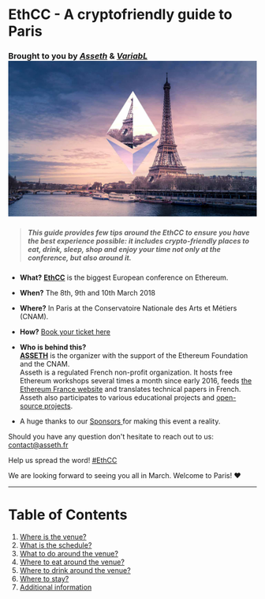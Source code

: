 # EthCC - A cryptofriendly guide to Paris

### Brought to you by [_Asseth_](http://www.asseth.fr/) & [_VariabL_](https://variabl.io/)![](/assets/banner.jpg)

> ##### This guide provides few tips around the EthCC to ensure you have the best experience possible: it includes crypto-friendly places to eat, drink, sleep, shop and enjoy your time not only at the conference, but also around it.

* **What?** [**EthCC**](http://ethcc.io/) is the biggest European conference on Ethereum.

* **When?** The 8th, 9th and 10th March 2018

* **Where?** In Paris at the Conservatoire Nationale des Arts et Métiers \(CNAM\).

* **How?** [Book your ticket here](https://www.weezevent.com/ethereum-community-conference)

* **Who is behind this?**  
  [**ASSETH**](https://www.asseth.fr/en/home/) is the organizer with the support of the Ethereum Foundation and the CNAM.  
  Asseth is a regulated French non-profit organization. It hosts free Ethereum workshops several times a month since early 2016, feeds [the Ethereum France website](https://www.ethereum-france.com/) and translates technical papers in French. Asseth also participates to various educational projects and [open-source projects](https://github.com/asset/).

* A huge thanks to our [Sponsors ](/sponsors.md)for making this event a reality.

Should you have any question don't hesitate to reach out to us: [contact@asseth.fr](https://www.gitbook.com/book/nsexer/ethcc-guide/edit#)

Help us spread the word! [\#EthCC](https://twitter.com/search?q=%23Ethcc&src=typd)

We are looking forward to seeing you all in March. Welcome to Paris! ♥

---

# Table of Contents

1. [Where is the venue?](/where-is-the-venue.md)
2. [What is the schedule?](/what-is-the-schedule.md)
3. [What to do around the venue?](/first-question.md)
4. [Where to eat around the venue?](/second-question.md)
5. [Where to drink around the venue?](/where-to-drink.md)
6. [Where to stay?](/where-to-stay.md)
7. [Additional information](/additional-information.md)



